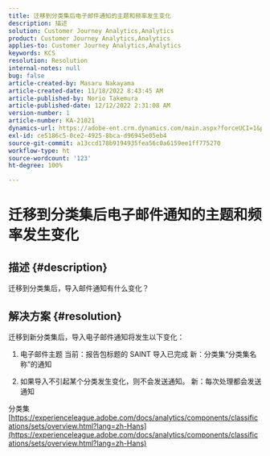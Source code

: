 ```yaml
---
title: 迁移到分类集后电子邮件通知的主题和频率发生变化
description: 描述
solution: Customer Journey Analytics,Analytics
product: Customer Journey Analytics,Analytics
applies-to: Customer Journey Analytics,Analytics
keywords: KCS
resolution: Resolution
internal-notes: null
bug: false
article-created-by: Masaru Nakayama
article-created-date: 11/18/2022 8:43:45 AM
article-published-by: Norio Takemura
article-published-date: 12/12/2022 2:31:08 AM
version-number: 1
article-number: KA-21021
dynamics-url: https://adobe-ent.crm.dynamics.com/main.aspx?forceUCI=1&pagetype=entityrecord&etn=knowledgearticle&id=cb889f1b-1d67-ed11-9561-6045bd006239
exl-id: ce5186c5-0ce2-4925-8bca-d96945e05eb4
source-git-commit: a13ccd178b9194935fea56c0a6159ee1ff775270
workflow-type: ht
source-wordcount: '123'
ht-degree: 100%

---
```


# 迁移到分类集后电子邮件通知的主题和频率发生变化

## 描述 {#description}

迁移到分类集后，导入邮件通知有什么变化？
<br>

## 解决方案 {#resolution}


迁移到新分类集后，导入电子邮件通知将发生以下变化：



1. 电子邮件主题
  当前：报告包标题的 SAINT 导入已完成
  新：分类集“分类集名称”的通知

2. 如果导入不引起某个分类发生变化，则不会发送通知。 新：每次处理都会发送通知

分类集[https://experienceleague.adobe.com/docs/analytics/components/classifications/sets/overview.html?lang=zh-Hans](https://experienceleague.adobe.com/docs/analytics/components/classifications/sets/overview.html?lang=zh-Hans)

